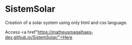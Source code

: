 # SistemSolar

Creation of a solar system using only html and css language.

Access <html><a href"https://matheusmagalhaes-dev.github.io/SistemSolar/">Here</a></html>
